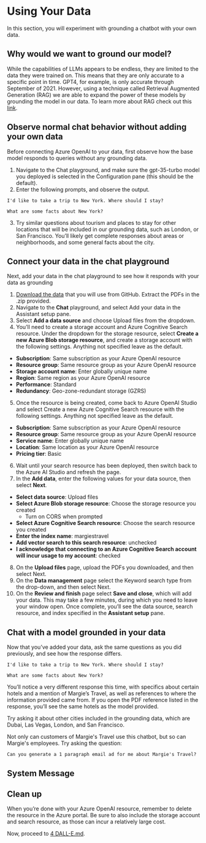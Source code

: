 # Using Your Data

In this section, you will experiment with  grounding a chatbot with your own data.

## Why would we want to ground our model?

While the capabilities of LLMs appears to be endless, they are limited to the data they were trained on. This means that they are only accurate to a specific point in time. GPT4, for example, is only accurate through September of 2021. However, using a technique called Retrieval Augmented Generation (RAG) we are able to expand the power of these models by grounding the model in our data. To learn more about RAG check out this [link](https://learn.microsoft.com/en-us/azure/machine-learning/concept-retrieval-augmented-generation?view=azureml-api-2).



## Observe normal chat behavior without adding your own data
Before connecting Azure OpenAI to your data, first observe how the base model responds to queries without any grounding data.

1. Navigate to the Chat playground, and make sure the gpt-35-turbo model you deployed is selected in the Configuration pane (this should be the default).
2. Enter the following prompts, and observe the output.

 ```I'd like to take a trip to New York. Where should I stay?```

```What are some facts about New York?```

3. Try similar questions about tourism and places to stay for other locations that will be included in our grounding data, such as London, or San Francisco. You’ll likely get complete responses about areas or neighborhoods, and some general facts about the city.

## Connect your data in the chat playground
Next, add your data in the chat playground to see how it responds with your data as grounding

1. [Download the data](https://aka.ms/own-data-brochures) that you will use from GitHub. Extract the PDFs in the .zip provided.
2. Navigate to the **Chat** playground, and select Add your data in the Assistant setup pane.
3. Select **Add a data source** and choose Upload files from the dropdown.
4. You’ll need to create a storage account and Azure Cognitive Search resource. Under the dropdown for the storage resource, select **Create a new Azure Blob storage resource**, and create a storage account with the following settings. Anything not specified leave as the default.

- **Subscription**: Same subscription as your Azure OpenAI resource
- **Resource group**: Same resource group as your Azure OpenAI resource
- **Storage account name**: Enter globally unique name
- **Region**: Same region as your Azure OpenAI resource
- **Performance**: Standard
- **Redundancy**: Geo-zone-redundant storage (GZRS)

5. Once the resource is being created, come back to Azure OpenAI Studio and select Create a new Azure Cognitive Search resource with the following settings. Anything not specified leave as the default.

- **Subscription**: Same subscription as your Azure OpenAI resource
- **Resource group**: Same resource group as your Azure OpenAI resource
- **Service name**: Enter globally unique name
- **Location**: Same location as your Azure OpenAI resource
- **Pricing tier**: Basic

6. Wait until your search resource has been deployed, then switch back to the Azure AI Studio and refresh the page.
7. In the **Add data**, enter the following values for your data source, then select **Next**.

- **Select data source**: Upload files
- **Select Azure Blob storage resource**: Choose the storage resource you created
    - Turn on CORS when prompted
- **Select Azure Cognitive Search resource**: Choose the search resource you created
- **Enter the index name**: margiestravel
- **Add vector search to this search resource**: unchecked
- **I acknowledge that connecting to an Azure Cognitive Search account will incur usage to my account**: checked

8. On the **Upload files** page, upload the PDFs you downloaded, and then select Next.
9. On the **Data management** page select the Keyword search type from the drop-down, and then select Next.
10. On the **Review and finish** page select **Save and close**, which will add your data. This may take a few minutes, during which you need to leave your window open. Once complete, you’ll see the data source, search resource, and index specified in the **Assistant setup** pane.

## Chat with a model grounded in your data
Now that you’ve added your data, ask the same questions as you did previously, and see how the response differs.


```I'd like to take a trip to New York. Where should I stay?```

```What are some facts about New York?```

You’ll notice a very different response this time, with specifics about certain hotels and a mention of Margie’s Travel, as well as references to where the information provided came from. If you open the PDF reference listed in the response, you’ll see the same hotels as the model provided.

Try asking it about other cities included in the grounding data, which are Dubai, Las Vegas, London, and San Francisco.

Not only can customers of Margie's Travel use this chatbot, but so can Margie's employees. Try asking the question:

`Can you generate a 1 paragraph email ad for me about Margie's Travel?`

## System Message

## Clean up
When you’re done with your Azure OpenAI resource, remember to delete the resource in the Azure portal. Be sure to also include the storage account and search resource, as those can incur a relatively large cost.

Now, proceed to [4 DALL-E.md](https://github.com/e-straight/OAI-Demo/blob/main/3%20Using%20Your%20Data.md).